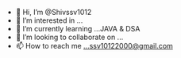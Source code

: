 - 👋 Hi, I’m @Shivssv1012
- 👀 I’m interested in ...
- 🌱 I’m currently learning ...JAVA & DSA
- 💞️ I’m looking to collaborate on ...
- 📫 How to reach me ...ssv10122000@gmail.com

<!---
Shivssv1012/Shivssv1012 is a ✨ special ✨ repository because its `README.md` (this file) appears on your GitHub profile.
You can click the Preview link to take a look at your changes.
--->
